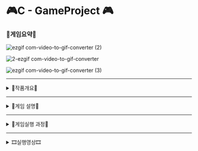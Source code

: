 # 🎮C  - GameProject 🎮
### 👾게임요약👾
![ezgif com-video-to-gif-converter (2)](https://github.com/ckals413/2023_C_GameProject/assets/124526270/c0b0142a-a360-467c-9ed1-81be615d398b)

![2-ezgif com-video-to-gif-converter](https://github.com/ckals413/2023_C_GameProject/assets/124526270/a2ecddcf-c581-4a23-87da-67bd5e434636)

![ezgif com-video-to-gif-converter (3)](https://github.com/ckals413/2023_C_GameProject/assets/124526270/4657dbe6-226e-4685-99bf-72b730207809)

---
<details>
    <summary>📣작품개요📣</summary>
    <p>
 우주에서 생성되는 몬스터 로부터 떨어지는 폭탄을 피해 생존해, 몬스터를 처치하고, 여러 스테이지를 거쳐 최종 빅 몬스터를 처치해 우주를 지키는 게임입니다. 시간에 따라 랜덤으로 7개의 아이템들이 생성되어 아래로 떨어지며 아이템 획득 시 새로운 능력을 얻게 됩니다. 만약 플레이어의 시간 또는 생명이 없다면 코인을 주입하면, 시간이나 생명이 추가됩니다. 자세한 설명은 아래와 같습니다.  
 <br>

 **실행화면 크기**: 90x55 
</p>
</details>

---
<details>
    <summary>👾게임 설명👾</summary>


### 초기화면
- (1) 게임 시작, 게임 설명, 게임 종료
- (2) 배경음악 재생
- (3) 시간에 따라 깜빡거리 듯 색상 변경

### 게임 실행
- (4) 위에서 몬스터가 좌우로 움직이고 폭탄을 낙하
- (5) 플레이어 좌, 우, 앞, 뒤로 움직임(방향키 사용)
- (6) 플레이어 총알발사 (space 사용), 궁극기 발사(‘d’ 사용)
- (7) 코인주입(‘h’ 사용)
- (8) 플레이어 목숨4개
- (9) 플레이어 아이템 7개 랜덤 생성
  - 플레이어 옆으로 1개 복제(갤러그처럼)
  - 이동속도 제어(몬스터, 플레이어)
  - 적 총알 전멸
  - 궁극기
  - 시간 추가
  - 생명 추가
- (10) 남은 시간표시
- (11) 코인 넣으면 생명추가
- (12) 몬스터 처치 점수 카운트
- (13) 시간에 따른 몬스터 이동속도 변화
- (14) stage 생성(EX)
  - stage1: 총알 수직으로 떨어짐(시간이 30초 이하 남으면 몬스터2 생성)
  - stage2: 총알이 플레이어를 따라옴(시간이 40초 이하 남으면 미니몬스터 생성: 플레이어를 따라다님)
  - stage 3: 보스 전(미니 몬스터가 플레이어를 따라다님)
- (15) 효과음 넣기(총알, 궁극기 발사 시/적 몬스터 처치 시)

### 엔딩
- (16) 죽으면 "LOOSE" (배경음악 삽입)
- (17) 마지막 보스까지 깨면 "WIN"(배경음악 삽입)
- (18) 점수 판 넣어서 순위 작성
- (19) 다시 실행하기/종료(‘R’,’Q’)

### 실행 화면
- 필요한 경우 추가 설명을 포함할 수 있습니다.
- 아이템 설명
  - C: 플레이어 복제(갤러그), 생명 감소 시 리셋, 보스 체력감소 -5
  - H: 목숨 +1
  - B: 적들의 총알 전멸
  - Q: 궁극기, 보스 체력감소 -10
  - S: 플레이어 이동속도 및 스피드증가
  - S: 적 이동속도 및 스피드 감소
  - T: 시간을 10초 추가

### 스테이지 상세

#### STAGE 1
- 적 1은 좌우로 움직이면서 수직으로 총알을 발사합니다.
- 남은 시간이 30초가 되면 적 2가 출몰하고 이동속도와 총알의 속도가 빠르고 총알을 수직 발사하며, 일정 시간이 지나면 아이템들이 출몰합니다.
- 10초마다 적의 총알 속도가 빨라집니다.

#### STAGE 2
- 적 1은 좌우로 움직이고 플레이어의 x축 방향으로 따라다니며 총알을 수직 발사합니다.
- 적 2는 좌우로 움직이고 이동속도와 총알의 속도가 빠르며 총알을 수직 발사합니다.
- 미니 몬스터는 남은 시간이 40초가 되면 출몰하고 느린 속도로 플레이어를 쫓아다닙니다. 플레이어가 미니 몬스터와 충돌하면 생명이 1 감소합니다.
- 일정 시간이 지나면 아이템들이 출몰하며, 10초마다 적의 총알 속도가 빨라집니다.

#### STAGE BOSS
- 적 2는 좌우로 움직이고 이동속도와 총알의 속도가 빠르며 총알을 수직 발사합니다.
- 미니 몬스터는 느린 속도로 플레이어를 쫓아다닙니다.
- 빅 몬스터는 가로로 긴 총알을 수직으로 발사하고 플레이어를 좌우로 따라다닙니다.
- 15초마다 빅 몬스터의 이동속도 및 총알 속도가 증가합니다.
- 보스 스테이지에서 플레이어 복제 아이템과 궁극기 아이템은 빅 몬스터의 체력을 각
<br><br>

</details>

--- 

<details>
    <summary>🎲게임실행 과정🎲</summary>



![image](https://github.com/ckals413/2023_C_GameProject/assets/124526270/160fa4f5-e5b3-4eaf-b0cd-4079e4c91055)

![image](https://github.com/ckals413/2023_C_GameProject/assets/124526270/91853f67-00b7-46e7-8ff3-b84f80d8d6f5)

![image](https://github.com/ckals413/2023_C_GameProject/assets/124526270/27263ce8-1f11-4dc0-a7aa-6ac317695cc0)

![image](https://github.com/ckals413/2023_C_GameProject/assets/124526270/2e3c5aa0-e7ba-4595-8b5c-94a4e111ad59)

![image](https://github.com/ckals413/2023_C_GameProject/assets/124526270/a10dbcf3-cbb8-47c2-b122-0496c379403d)

![image](https://github.com/ckals413/2023_C_GameProject/assets/124526270/de4ac518-8ac1-4d6f-8fd5-6c538c5bc6c0)

![image](https://github.com/ckals413/2023_C_GameProject/assets/124526270/2c1ab964-ee21-4aaf-9fb3-d6f2be9bff67)

![image](https://github.com/ckals413/2023_C_GameProject/assets/124526270/f5b04d21-f8a3-437e-8859-aafc65f8c535)

![image](https://github.com/ckals413/2023_C_GameProject/assets/124526270/2181e326-b57b-4572-a1f4-2e238b72984c)

![image](https://github.com/ckals413/2023_C_GameProject/assets/124526270/9e677a71-4cd1-4a70-8d75-2080a82cefed)

</details>

---

<details>
    <summary>🎞실행영상🎞</summary>

## 게임요약 설명영상
[![Video Label](https://github.com/ckals413/2023_C_GameProject/assets/124526270/4f89c76f-942d-448f-929e-a869dfbb63f1)](https://youtu.be/bfcG2QWJGuE)

## 게임실행 원본영상
[![Video Label](https://github.com/ckals413/2023_C_GameProject/assets/124526270/13be8f3c-e1dd-4908-b203-be93045cf786)](https://youtu.be/94VuX9fxzIo?si=zR9os21u9CGZCu29)
</details>
